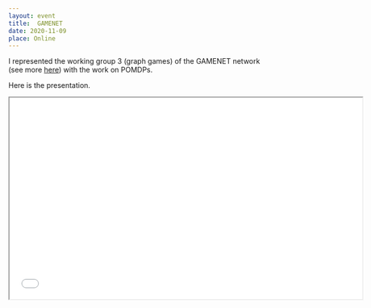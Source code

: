 ```yaml
---
layout: event
title:  GAMENET
date: 2020-11-09
place: Online
---
```


I represented the working group 3 (graph games) of the GAMENET network (see more <a href="https://gametheorynetwork.com/action/working-groups/wg3/"> here</a>) with the work on POMDPs. 

Here is the presentation.

<iframe src="presentations\2020-11-09 GAMENET.pdf" height="400" width="700"></iframe>
